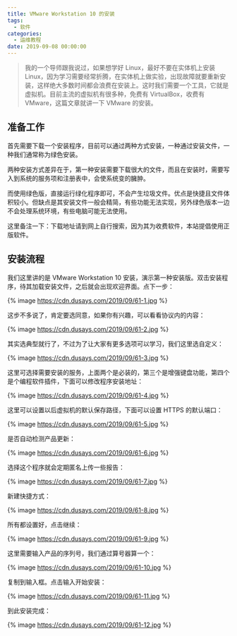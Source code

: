 ```yaml
---
title: VMware Workstation 10 的安装
tags:
  - 软件
categories:
  - 运维教程
date: 2019-09-08 00:00:00
---
```


> 我的一个导师跟我说过，如果想学好 Linux，最好不要在实体机上安装 Linux，因为学习需要经常折腾，在实体机上做实验，出现故障就要重新安装，这样绝大多数时间都会浪费在安装上。这时我们需要一个工具，它就是虚拟机。目前主流的虚拟机有很多种，免费有 VirtualBox，收费有 VMware，这篇文章就讲一下 VMware 的安装。

<!-- more -->

## 准备工作

首先需要下载一个安装程序，目前可以通过两种方式安装，一种通过安装文件，一种我们通常称为绿色安装。

两种安装方式差异在于，第一种安装需要下载很大的文件，而且在安装时，需要写入到系统的服务项和注册表中，会使系统变的臃肿。

而使用绿色版，直接运行绿化程序即可，不会产生垃圾文件。优点是快捷且文件体积较小。但缺点是其安装文件一般会精简，有些功能无法实现，另外绿色版本一边不会处理系统环境，有些电脑可能无法使用。

这里备注一下：下载地址请到网上自行搜索，因为其为收费软件，本站提倡使用正版软件。

## 安装流程

我们这里讲的是 VMware Workstation 10 安装，演示第一种安装版。双击安装程序，待其加载安装文件，之后就会出现欢迎界面。点下一步：

{% image https://cdn.dusays.com/2019/09/61-1.jpg %}

这步不多说了，肯定要选同意，如果你有兴趣，可以看看协议内的内容：

{% image https://cdn.dusays.com/2019/09/61-2.jpg %}

其实选典型就行了，不过为了让大家有更多选项可以学习，我们这里选自定义：

{% image https://cdn.dusays.com/2019/09/61-3.jpg %}

这里可选择需要安装的服务，上面两个是必装的，第三个是增强键盘功能，第四个是个编程软件插件，下面可以修改程序安装地址：

{% image https://cdn.dusays.com/2019/09/61-4.jpg %}

这里可以设置以后虚拟机的默认保存路径，下面可以设置 HTTPS 的默认端口：

{% image https://cdn.dusays.com/2019/09/61-5.jpg %}

是否自动检测产品更新：

{% image https://cdn.dusays.com/2019/09/61-6.jpg %}

选择这个程序就会定期匿名上传一些报告：

{% image https://cdn.dusays.com/2019/09/61-7.jpg %}

新建快捷方式：

{% image https://cdn.dusays.com/2019/09/61-8.jpg %}

所有都设置好，点击继续：

{% image https://cdn.dusays.com/2019/09/61-9.jpg %}

这里需要输入产品的序列号，我们通过算号器算一个：

{% image https://cdn.dusays.com/2019/09/61-10.jpg %}

复制到输入框。点击输入开始安装：

{% image https://cdn.dusays.com/2019/09/61-11.jpg %}

到此安装完成：

{% image https://cdn.dusays.com/2019/09/61-12.jpg %}